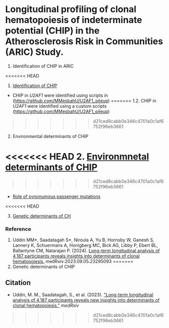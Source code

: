 # Longitudinal profiling of clonal hematopoiesis of indeterminate potential (CHIP) in the Atherosclerosis Risk in Communities (ARIC) Study.



1. Identification of CHIP in ARIC

<<<<<<< HEAD
1. [Identification of CHIP](https://github.com/MMesbahU/longitudinal-profiling-of-clonal-hematopoiesis/tree/main/detect_CH) 

* CHIP in *U2AF1* were identified using scripts in (https://github.com/MMesbahU/U2AF1_pileup)
=======
1.2. CHIP in *U2AF1* were identified using a custom scripts (https://github.com/MMesbahU/U2AF1_pileup)

>>>>>>> d21ced8cabb0e346c4701a0c1af6752f96eb3661

2. Environmental determinants of CHIP

<<<<<<< HEAD
2. [Environmnetal determinants of CHIP](https://github.com/MMesbahU/longitudinal-profiling-of-clonal-hematopoiesis/tree/main/determinants_of_CH/environmental)
=======
>>>>>>> d21ced8cabb0e346c4701a0c1af6752f96eb3661

* [Role of synonumous passenger mutations](https://github.com/MMesbahU/longitudinal-profiling-of-clonal-hematopoiesis/tree/main/determinants_of_CH/environmental/hitchhiker) 

<<<<<<< HEAD

3. [Genetic determinants of CH](https://github.com/MMesbahU/longitudinal-profiling-of-clonal-hematopoiesis/tree/main/determinants_of_CH/genetic)



### Reference
1. Uddin MM*, Saadatagah S*, Niroula A, Yu B, Hornsby W, Ganesh S, Lannery K, Schuermans A, Honigberg MC, Bick AG, Libby P, Ebert BL, Ballantyne CM, Natarajan P. (2024). [Long-term longitudinal analysis of 4,187 participants reveals insights into determinants of clonal hematopoiesis.](https://doi.org/10.1101/2023.09.05.23295093) medRxiv:2023.09.05.23295093
=======
3. Genetic determinants of CHIP



## Citation
* Uddin, M. M., Saadatagah, S., et al. (2023). ["Long-term longitudinal analysis of 4,187 participants reveals new insights into determinants of clonal hematopoiesis."](https://doi.org/10.1101/2023.09.05.23295093) *medRxiv*
>>>>>>> d21ced8cabb0e346c4701a0c1af6752f96eb3661

